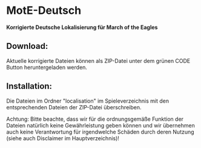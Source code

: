 # MotE-Deutsch
<strong>Korrigierte Deutsche Lokalisierung für March of the Eagles</strong>

<h2>Download:</h2>
Aktuelle korrigierte Dateien können als ZIP-Datei unter dem grünen CODE Button heruntergeladen werden.

<h2>Installation:</h2>

Die Dateien im Ordner "localisation" im Spieleverzeichnis mit den entsprechenden Dateien der ZIP-Datei überschreiben.

Achtung: Bitte beachte, dass wir für die ordnungsgemäße Funktion der Dateien natürlich keine Gewährleistung geben können und wir übernehmen auch keine Verantwortung für irgendwelche Schäden durch deren Nutzung (siehe auch Disclaimer im Hauptverzeichnis)!
